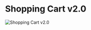 # Shopping Cart v2.0

![Shopping Cart v2.0](https://github.com/lucasrenandev/Shopping-Cart-v2.0/assets/97764446/67685915-322b-45c5-910c-d5c536245873)
